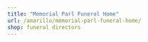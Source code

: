 ```yaml
---
title: "Memorial Parl Funeral Home"
url: /amarillo/memorial-parl-funeral-home/
shop: funeral directors
---
```

